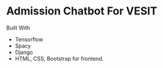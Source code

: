 # Admission Chatbot For VESIT
Built With
- Tensorflow
- Spacy
- Django
- HTML, CSS, Bootstrap for frontend.
